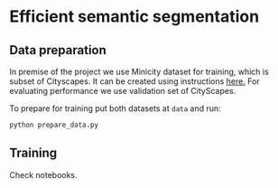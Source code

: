 # Efficient semantic segmentation
## Data preparation
In premise of the project we use Minicity dataset for training, which is subset of Cityscapes. It can be created using 
instructions [here.](https://github.com/VIPriors/vipriors-challenges-toolkit) 
For evaluating performance we use validation set of CityScapes.

To prepare for training put both datasets at ``data`` and run:
```bash
python prepare_data.py 
```
## Training 
Check notebooks.